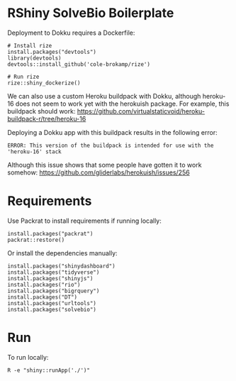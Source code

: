 # RShiny SolveBio Boilerplate

Deployment to Dokku requires a Dockerfile:

    # Install rize
    install.packages("devtools")
    library(devtools)
    devtools::install_github('cole-brokamp/rize')

    # Run rize
    rize::shiny_dockerize()


We can also use a custom Heroku buildpack with Dokku, although heroku-16 does not seem to work yet with the herokuish package. For example, this buildpack should work: https://github.com/virtualstaticvoid/heroku-buildpack-r/tree/heroku-16

Deploying a Dokku app with this buildpack results in the following error:

    ERROR: This version of the buildpack is intended for use with the 'heroku-16' stack


Although this issue shows that some people have gotten it to work somehow: https://github.com/gliderlabs/herokuish/issues/256



# Requirements

Use Packrat to install requirements if running locally:

    install.packages("packrat")
    packrat::restore()


Or install the dependencies manually:

    install.packages("shinydashboard")
    install.packages("tidyverse")
    install.packages("shinyjs")
    install.packages("rio")
    install.packages("bigrquery")
    install.packages("DT")
    install.packages("urltools")
    install.packages("solvebio")


# Run

To run locally:

    R -e "shiny::runApp('./')"
